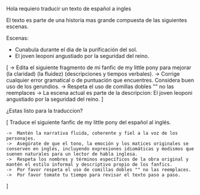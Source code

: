 Hola requiero traducir un texto de español a ingles

El texto es parte de una historia mas grande compuesta de las siguientes escenas.

Escenas:

- Cunabula durante el dia de la purificación del sol. 
- El joven leoponi angustiado por la seguridad del reino.

[
    -> Edita el siguiente fragmento de mi fanfic de my little pony para mejorar (la claridad) (la fluidez) (descripciones y tiempos verbales). 
    -> Corrige cualquier error gramatical o de puntuación que encuentres. Considera buen uso de los gerundios.
    -> Respeta el uso de comillas dobles "" no las reemplaces
    -> La escena actual es parte de la descripcion: El joven leoponi angustiado por la seguridad del reino.
]

¿Estas listo para la traduccion?

[
    Traduce el siguiente fanfic de my little pony del español al inglés.

    ->  Mantén la narrativa fluida, coherente y fiel a la voz de los personajes. 
    ->  Asegúrate de que el tono, la emoción y los matices originales se conserven en inglés, incluyendo expresiones idiomáticas y modismos que suenen naturales para un lector de habla inglesa. 
    ->  Respeta los nombres y términos específicos de la obra original y mantén el estilo informal y descriptivo propio de los fanfics.
    ->  Por favor respeta el uso de comillas dobles "" no las reemplaces.
    ->  Por favor tomate tu tiempo para revisar el texto paso a paso.
]




